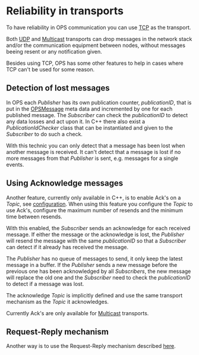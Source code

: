 # Reliability in transports #

To have reliability in OPS communication you can use [TCP](TcpTransport.md) as the transport.

Both [UDP](UdpTransport.md) and [Multicast](MulticastTransport.md) transports can drop messages in the network stack and/or the communication equipment between nodes, without messages beeing resent or any notification given.

Besides using TCP, OPS has some other features to help in cases where TCP can't be used for some reason.

## Detection of lost messages ##

In OPS each *Publisher* has its own publication counter, *publicationID*, that is put in the [OPSMessage](OpsMessage.md) meta data and incremented by one for each published message. The *Subscriber* can check the *publicationID* to detect any data losses and act upon it. In C++ there also exist a *PublicationIdChecker* class that can be instantiated and given to the *Subscriber* to do such a check.

With this technic you can only detect that a message has been lost when another message is received. It can't detect that a message is lost if no more messages from that *Publisher* is sent, e.g. messages for a single events.

## Using Acknowledge messages ##

Another feature, currently only available in C++, is to enable Ack's on a *Topic*, see [configuration](OpsConfig.md). When using this feature you configure the *Topic* to use Ack's, configure the maximum number of resends and the minimum time between resends.

With this enabled, the *Subscriber* sends an acknowledge for each received message. If either the message or the acknowledge is lost, the *Publisher* will resend the message with the same *publicationID* so that a *Subscriber* can detect if it already has received the message.

The *Publisher* has no queue of messages to send, it only keep the latest message in a buffer. If the *Publisher* sends a new message before the previous one has been acknowledged by all *Subscribers*, the new message will replace the old one and the *Subscriber* need to check the *publicationID* to detect if a message was lost.

The acknowledge *Topic* is implicitly defined and use the same transport mechanism as the *Topic* it acknowledges.

Currently Ack's are only available for [Multicast](MulticastTransport.md) transports.

## Request-Reply mechanism ##

Another way is to use the Request-Reply mechanism described [here](RequestReply.md).
